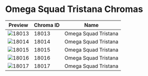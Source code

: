 # Omega Squad Tristana Chromas



| Preview | Chroma ID | Name |
|---------|-----------|------|
| ![18013](https://raw.communitydragon.org/latest/plugins/rcp-be-lol-game-data/global/default/v1/champion-chroma-images/18/18013.png) | 18013 | Omega Squad Tristana |
| ![18014](https://raw.communitydragon.org/latest/plugins/rcp-be-lol-game-data/global/default/v1/champion-chroma-images/18/18014.png) | 18014 | Omega Squad Tristana |
| ![18015](https://raw.communitydragon.org/latest/plugins/rcp-be-lol-game-data/global/default/v1/champion-chroma-images/18/18015.png) | 18015 | Omega Squad Tristana |
| ![18016](https://raw.communitydragon.org/latest/plugins/rcp-be-lol-game-data/global/default/v1/champion-chroma-images/18/18016.png) | 18016 | Omega Squad Tristana |
| ![18017](https://raw.communitydragon.org/latest/plugins/rcp-be-lol-game-data/global/default/v1/champion-chroma-images/18/18017.png) | 18017 | Omega Squad Tristana |